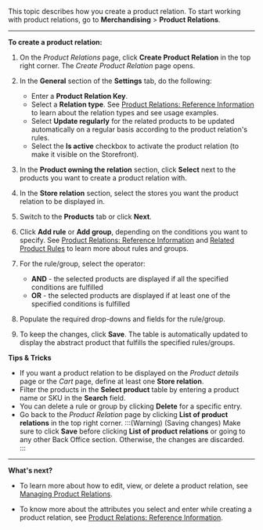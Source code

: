 This topic describes how you create a product relation.
To start working with product relations, go to **Merchandising** > **Product Relations**.
***
**To create a product relation:**
1. On the *Product Relations* page, click **Create Product Relation** in the top right corner. The *Create Product Relation* page opens.
2. In  the **General** section of the **Settings** tab, do the following:
    * Enter a **Product Relation Key**.
    * Select a **Relation type**. See [Product Relations: Reference Information](https://documentation.spryker.com/docs/en/product-relations-reference-information) to learn about the relation types and see usage examples.
    * Select **Update regularly** for the related products to be updated automatically on a regular basis according to the product relation's rules.
    * Select the **Is active** checkbox to activate the product relation (to make it visible on the Storefront).
3. In the **Product owning the relation** section, click **Select** next to the products you want to create a product relation with.

4. In the **Store relation** section, select the stores you want the product relation to be displayed in.

5. Switch to the **Products** tab or click **Next**.

6. Click **Add rule** or **Add group**, depending on the conditions you want to specify. See  [Product Relations: Reference Information](https://documentation.spryker.com/docs/en/product-relations-reference-information) and [Related Product Rules](https://documentation.spryker.com/docs/en/product-relations-feature-overview#related-product-rules)  to learn more about rules and groups.

7. For the rule/group, select the operator:
    * **AND** - the selected products are displayed if all the specified conditions are fulfilled
    * **OR** -  the selected products are displayed if at least one of the specified conditions is fulfilled

8. Populate the required drop-downs and fields for the rule/group.

9. To keep the changes, click **Save**. The table is automatically updated to display the abstract product that fulfills the specified rules/groups.


**Tips & Tricks**

* If you want a product relation to be displayed on the *Product details* page or the *Cart* page, define at least one **Store relation**.
* Filter the products in the **Select product** table by entering a product name or SKU in the **Search** field.
* You can delete a rule or group by clicking **Delete** for a specific entry.
* Go back to the *Product Relation* page by clicking **List of product relations** in the top right corner. 
:::(Warning) (Saving changes)
Make sure to click **Save** before clicking **List of product relations** or going to any other Back Office section. Otherwise, the changes are discarded.  
:::

***
**What's next?**

* To learn more about how to edit, view, or delete a product relation, see [Managing Product Relations](https://documentation.spryker.com/docs/en/managing-product-relations).

* To know more about the attributes you select and enter while creating a product relation, see [Product Relations: Reference Information](https://documentation.spryker.com/docs/en/product-relations-reference-information).
